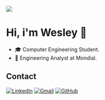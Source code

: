 ![](https://komarev.com/ghpvc/?username=Wesley-Nascimentoo&color=006bed)

# Hi, i'm Wesley :wave:

- 🎓 Computer Engineering Student.
- 💼 Engineering Analyst at Mondial.

## Contact

[![LinkedIn](https://img.shields.io/badge/-LinkedIn-0A66C2?style=flat&logo=linkedin&logoColor=white)](www.linkedin.com/in/wesley-nascimento-260486303)
[![Gmail](https://img.shields.io/badge/-Gmail-D14836?style=flat&logo=gmail&logoColor=white)](mailto:wesleynascimento.tech@gmail.com)
[![GitHub](https://img.shields.io/badge/-GitHub-181717?style=flat&logo=github&logoColor=white)](https://github.com/Wesley-Nascimentoo)
